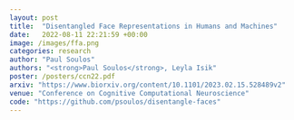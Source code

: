 ```yaml
---
layout: post
title:  "Disentangled Face Representations in Humans and Machines"
date:   2022-08-11 22:21:59 +00:00
image: /images/ffa.png
categories: research
author: "Paul Soulos"
authors: "<strong>Paul Soulos</strong>, Leyla Isik"
poster: /posters/ccn22.pdf
arxiv: "https://www.biorxiv.org/content/10.1101/2023.02.15.528489v2"
venue: "Conference on Cognitive Computational Neuroscience"
code: "https://github.com/psoulos/disentangle-faces"
---
```

